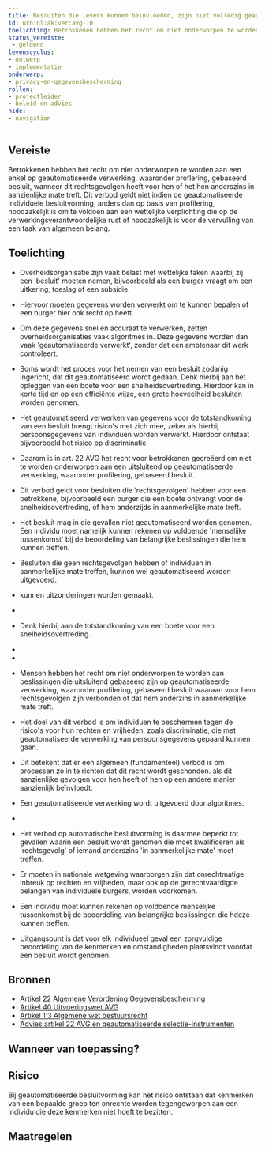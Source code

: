 ```yaml
---
title: Besluiten die levens kunnen beïnvloeden, zijn niet volledig geautomatiseerd
id: urn:nl:ak:ver:avg-10
toelichting: Betrokkenen hebben het recht om niet onderworpen te worden aan een enkel op geautomatiseerde verwerking, waaronder proflering, gebaseerd besluit, wanneer dit rechtsgevolgen heeft voor hen of het hen anderszins in aanzienlijke mate treft.
status_vereiste: 
 - geldend
levenscyclus: 
- ontwerp
- implementatie
onderwerp:
- privacy-en-gegevensbescherming
rollen:
- projectleider
- beleid-en-advies
hide:
- navigation
---
```


<!-- tags -->

## Vereiste

Betrokkenen hebben het recht om niet onderworpen te worden aan een enkel op geautomatiseerde verwerking, waaronder proflering, gebaseerd besluit, wanneer dit rechtsgevolgen heeft voor hen of het hen anderszins in aanzienlijke mate treft. Dit verbod geldt niet indien de  geautomatiseerde individuele besluitvorming, anders dan op basis van profilering, noodzakelijk is om te voldoen aan een wettelijke verplichting die op de verwerkingsverantwoordelijke rust of noodzakelijk is voor de vervulling van een taak van algemeen belang.

## Toelichting
- Overheidsorganisatie zijn vaak belast met wettelijke taken waarbij zij een 'besluit' moeten nemen, bijvoorbeeld als een burger vraagt om een uitkering, toeslag of een subsidie.
- Hiervoor moeten gegevens worden verwerkt om te kunnen bepalen of een burger hier ook recht op heeft. 
- Om deze gegevens snel en accuraat te verwerken, zetten overheidsorganisaties vaak algoritmes in. Deze gegevens worden dan vaak 'geautomatiseerde verwerkt', zonder dat een ambtenaar dit werk controleert.
- Soms wordt het proces voor het nemen van een besluit zodanig ingericht, dat dit geautomatiseerd wordt gedaan. Denk hierbij aan het opleggen van een boete voor een snelheidsovertreding. Hierdoor kan in korte tijd en op een efficiënte wijze, een grote hoeveelheid besluiten worden genomen. 
    
- Het geautomatiseerd verwerken van gegevens voor de totstandkoming van een besluit brengt risico's met zich mee, zeker als hierbij persoonsgegevens van individuen worden verwerkt. Hierdoor ontstaat bijvoorbeeld het risico op discriminatie.
- Daarom is in art. 22 AVG het recht voor betrokkenen gecreëerd om niet te worden onderworpen aan een uitsluitend op geautomatiseerde verwerking, waaronder profilering, gebaseerd besluit.
- Dit verbod geldt voor besluiten die 'rechtsgevolgen' hebben voor een betrokkene, bijvoorbeeld een burger die een boete ontvangt voor de snelheidsovertreding, of hem anderzijds in aanmerkelijke mate treft. 
- Het besluit mag in die gevallen niet geautomatiseerd worden genomen. Een individu moet namelijk kunnen rekenen op voldoende 'menselijke tussenkomst' bij de beoordeling van belangrijke beslissingen die hem kunnen treffen.
- Besluiten die geen rechtsgevolgen hebben of individuen in aanmerkelijke mate treffen, kunnen wel geautomatiseerd worden uitgevoerd. 
  
- kunnen uitzonderingen worden gemaakt. 
- 


- Denk hierbij aan de totstandkoming van een boete voor een snelheidsovertreding. 
  
- 
-
- Mensen hebben het recht om niet onderworpen te worden aan beslissingen die uitsluitend gebaseerd zijn op geautomatiseerde verwerking, waaronder profilering, gebaseerd besluit waaraan voor hem rechtsgevolgen zijn verbonden of dat hem anderzins in aanmerkelijke mate treft.
- Het doel van dit verbod is om individuen te beschermen tegen de risico's voor hun rechten en vrijheden, zoals discriminatie, die met geautomatiseerde verwerking van persoonsgegevens gepaard kunnen gaan.





- Dit betekent dat er een algemeen (fundamenteel) verbod is om processen zo in te richten dat dit recht wordt geschonden. als dit aanzienlijke gevolgen voor hen heeft of hen op een andere manier aanzienlijk beïnvloedt.
- Een geautomatiseerde verwerking wordt uitgevoerd door algoritmes. 
- 




- Het verbod op automatische besluitvorming is daarmee beperkt tot gevallen waarin een besluit wordt genomen die moet kwalificeren als 'rechtsgevolg' of iemand anderszins 'in aanmerkelijke mate' moet treffen. 





- Er moeten in nationale wetgeving waarborgen zijn dat onrechtmatige inbreuk op rechten en vrijheden, maar ook op de gerechtvaardigde belangen van individuele burgers, worden voorkomen. 
- Een individu moet kunnen rekenen op voldoende menselijke tussenkomst bij de beoordeling van belangrijke beslissingen die hdeze kunnen treffen.
- Uitgangspunt is dat voor elk individueel geval een zorgvuldige beoordeling van de kenmerken en omstandigheden plaatsvindt voordat een besluit wordt genomen.







## Bronnen

- [Artikel 22 Algemene Verordening Gegevensbescherming](https://eur-lex.europa.eu/legal-content/NL/TXT/HTML/?uri=CELEX:32016R0679)
- [Artikel 40 Uitvoeringswet AVG](https://wetten.overheid.nl/jci1.3:c:BWBR0040940&hoofdstuk=4&artikel=40&z=2021-07-01&g=2021-07-01) 
- [Artikel 1:3 Algemene wet bestuursrecht](https://wetten.overheid.nl/jci1.3:c:BWBR0005537&hoofdstuk=1&titeldeel=1.1&artikel=1:3&z=2024-05-01&g=2024-05-01) 
- [Advies artikel 22 AVG en geautomatiseerde selectie-instrumenten](https://www.autoriteitpersoonsgegevens.nl/system/files?file=2024-10/Advies%20geautomatiseerde%20besluitvorming%20artikel%2022%20AVG.pdf)

## Wanneer van toepassing? 
<!-- tags-ai-act --> 


## Risico 

Bij geautomatiseerde besluitvorming kan het risico ontstaan dat kenmerken van een bepaalde groep ten onrechte worden tegengeworpen aan een individu die deze kenmerken niet hoeft te bezitten.

## Maatregelen 

<!-- list_maatregelen vereiste/avg-10-recht-op-niet-geautomatiseerde-besluitvorming no-search no-onderwerp no-rol no-levenscyclus -->
